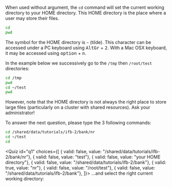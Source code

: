 <script>
import Quiz from "components/Quiz.svelte";
</script>

When used without argument, the `cd` command will set the current working directory to your HOME directory. 
This HOME directory is the place where a user may store their files. 

```bash
cd 
pwd
```

The symbol for the HOME directory is `~` (tilde). This character can be accessed under a PC keyboard using <kbd>AltGr</kbd> + <kbd>2</kbd>. With a Mac OSX keyboard, it may be accessed using <kbd>option</kbd> + <kbd>n</kbd>. 

In the example below we successively go to the `/tmp` then `/root/test` directories:

```bash
cd /tmp
pwd
cd ~/test
pwd
```

However, note that the HOME directory is not always the right place to store large files (particularly on a cluster with shared resources). 
Ask your administrator!


To answer the next question, please type the 3 following commands:

```bash
cd /shared/data/tutorials/ifb-2/bank/nr
cd ~/test
cd
```

<Quiz id="q1" choices={[ { valid: false, value: "/shared/data/tutorials/ifb-2/bank/nr"}, 
						 { valid: false, value: "test"}, 
						 { valid: false, value: "your HOME directory"}, 
						 { valid: false, value: "/shared/data/tutorials/ifb-2/bank"}, 
						 { valid: true, value: "nr"},
						 { valid: false, value: "/root/test"},
						 { valid: false, value: "/shared/data/tutorials/ifb-2/bank"}, ]}> 
	<span slot="prompt">
		...and select the right current working directory:
	</span>
</Quiz>
